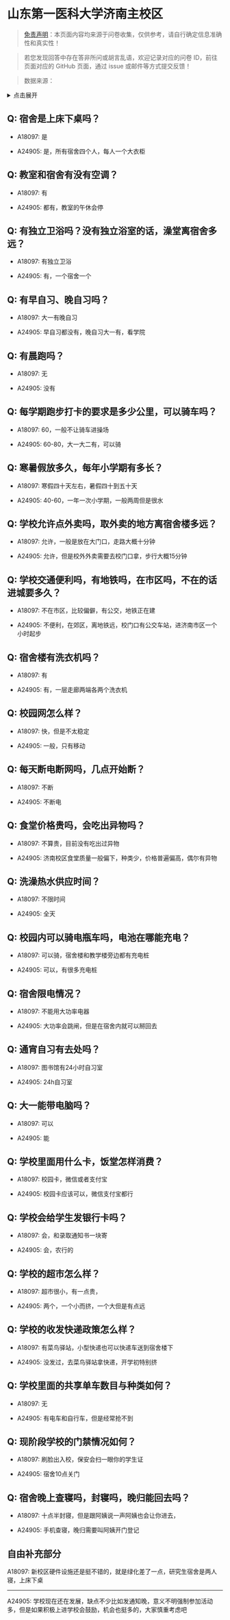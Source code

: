 # 山东第一医科大学济南主校区

> [免责声明](https://colleges.chat/#_3)：本页面内容均来源于问卷收集，仅供参考，请自行确定信息准确性和真实性！

> 若您发现回答中存在答非所问或胡言乱语，欢迎记录对应的问卷 ID，前往页面对应的 GitHub 页面，通过 issue 或邮件等方式提交反馈！

> 数据来源：

<details><summary>点击展开</summary>
<ul>
<li>A18097: 匿名 (2023 年 06 月)</li>
<li>A24905: 匿名 (2024 年 06 月)</li>
</ul>
</details>

## Q: 宿舍是上床下桌吗？

- A18097: 是

- A24905: 是，所有宿舍四个人，每人一个大衣柜

## Q: 教室和宿舍有没有空调？

- A18097: 有

- A24905: 都有，教室的午休会停

## Q: 有独立卫浴吗？没有独立浴室的话，澡堂离宿舍多远？

- A18097: 有独立卫浴

- A24905: 有，一个宿舍一个

## Q: 有早自习、晚自习吗？

- A18097: 大一有晚自习

- A24905: 早自习都没有，晚自习大一有，看学院

## Q: 有晨跑吗？

- A18097: 无

- A24905: 没有

## Q: 每学期跑步打卡的要求是多少公里，可以骑车吗？

- A18097: 60，一般不让骑车进操场

- A24905: 60-80，大一大二有，可以骑

## Q: 寒暑假放多久，每年小学期有多长？

- A18097: 寒假四十天左右，暑假四十到五十天

- A24905: 40-60，一年一次小学期，一般两周但是很水

## Q: 学校允许点外卖吗，取外卖的地方离宿舍楼多远？

- A18097: 允许，一般是放在大门口，走路大概十分钟

- A24905: 允许，但是校外外卖需要去校门口拿，步行大概15分钟

## Q: 学校交通便利吗，有地铁吗，在市区吗，不在的话进城要多久？

- A18097: 不在市区，比较偏僻，有公交，地铁正在建

- A24905: 不便利，在郊区，离地铁远，校门口有公交车站，进济南市区一个小时起步

## Q: 宿舍楼有洗衣机吗？

- A18097: 有

- A24905: 有，一层走廊两端各两个洗衣机

## Q: 校园网怎么样？

- A18097: 快，但是不太稳定

- A24905: 一般，只有移动

## Q: 每天断电断网吗，几点开始断？

- A18097: 不断

- A24905: 不断电

## Q: 食堂价格贵吗，会吃出异物吗？

- A18097: 不算贵，目前没有吃出过异物

- A24905: 济南校区食堂质量一般偏下，种类少，价格普遍偏高，偶尔有异物

## Q: 洗澡热水供应时间？

- A18097: 不限时间

- A24905: 全天

## Q: 校园内可以骑电瓶车吗，电池在哪能充电？

- A18097: 可以骑，宿舍楼和教学楼旁边都有充电桩

- A24905: 可以，有很多充电桩

## Q: 宿舍限电情况？

- A18097: 不能用大功率电器

- A24905: 大功率会跳闸，但是在宿舍内就可以掰回去

## Q: 通宵自习有去处吗？

- A18097: 图书馆有24小时自习室

- A24905: 24h自习室

## Q: 大一能带电脑吗？

- A18097: 可以

- A24905: 能

## Q: 学校里面用什么卡，饭堂怎样消费？

- A18097: 校园卡，微信或者支付宝

- A24905: 校园卡应该可以，微信支付宝都行

## Q: 学校会给学生发银行卡吗？

- A18097: 会，和录取通知书一块寄

- A24905: 会，农行的

## Q: 学校的超市怎么样？

- A18097: 超市很小，有一点贵，

- A24905: 两个，一个小而挤，一个大但是有点远

## Q: 学校的收发快递政策怎么样？

- A18097: 有菜鸟驿站，小型快递也可以快递车送到宿舍楼下

- A24905: 没发过，去菜鸟驿站拿快递，开学初特别挤

## Q: 学校里面的共享单车数目与种类如何？

- A18097: 无

- A24905: 有电车和自行车，但是经常抢不到

## Q: 现阶段学校的门禁情况如何？

- A18097: 刷脸出入校，保安会扫一眼你的学生证

- A24905: 宿舍10点关门

## Q: 宿舍晚上查寝吗，封寝吗，晚归能回去吗？

- A18097: 十点半封寝，但是跟阿姨说一声阿姨也会让你进去，

- A24905: 手机查寝，晚归需要叫阿姨开门登记

## 自由补充部分

A18097: 新校区硬件设施还是挺不错的，就是绿化差了一点，研究生宿舍是两人寝，上床下桌

***

A24905: 学校现在还在发展，缺点不少比如发通知晚，意义不明强制参加活动多，但是如果积极上进学校会鼓励，机会也挺多的，大家慎重考虑吧